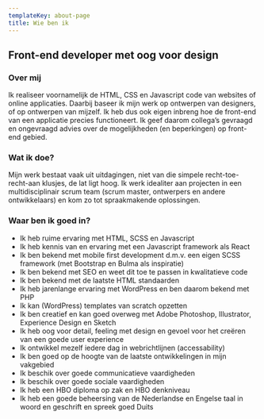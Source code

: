 ```yaml
---
templateKey: about-page
title: Wie ben ik
---
```

## Front-end developer met oog voor design

### Over mij

Ik realiseer voornamelijk de HTML, CSS en Javascript code van websites of online applicaties. Daarbij baseer ik mijn werk op ontwerpen van designers, of op ontwerpen van mijzelf. Ik heb dus ook eigen inbreng hoe de front-end van een applicatie precies functioneert. Ik geef daarom collega’s gevraagd en ongevraagd advies over de mogelijkheden (en beperkingen) op front-end gebied.

### Wat ik doe?

Mijn werk bestaat vaak uit uitdagingen, niet van die simpele recht-toe-recht-aan klusjes, de lat ligt hoog. Ik werk idealiter aan projecten in een multidisciplinair scrum team (scrum master, ontwerpers en andere ontwikkelaars) en kom zo tot spraakmakende oplossingen.

### Waar ben ik goed in?

* Ik heb ruime ervaring met HTML, SCSS en Javascript
* Ik heb kennis van en ervaring met een Javascript framework als React
* Ik ben bekend met mobile first development d.m.v. een eigen SCSS framework (met Bootstrap en Bulma als inspiratie)
* Ik ben bekend met SEO en weet dit toe te passen in kwalitatieve code
* Ik ben bekend met de laatste HTML standaarden
* Ik heb jarenlange ervaring met WordPress en ben daarom bekend met PHP
* Ik kan (WordPress) templates van scratch opzetten
* Ik ben creatief en kan goed overweg met Adobe Photoshop, Illustrator, Experience Design en Sketch
* Ik heb oog voor detail, feeling met design en gevoel voor het creëren van een goede user experience
* Ik ontwikkel mezelf iedere dag in webrichtlijnen (accessability)
* Ik ben goed op de hoogte van de laatste ontwikkelingen in mijn vakgebied
* Ik beschik over goede communicatieve vaardigheden
* Ik beschik over goede sociale vaardigheden
* Ik heb een HBO diploma op zak en HBO denkniveau
* Ik heb een goede beheersing van de Nederlandse en Engelse taal in woord en geschrift en spreek goed Duits
